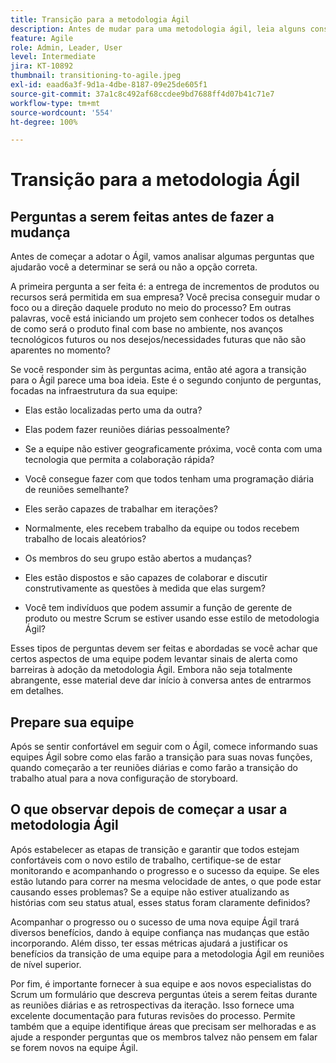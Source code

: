 ```yaml
---
title: Transição para a metodologia Ágil
description: Antes de mudar para uma metodologia ágil, leia alguns conselhos e perguntas a serem feitas.
feature: Agile
role: Admin, Leader, User
level: Intermediate
jira: KT-10892
thumbnail: transitioning-to-agile.jpeg
exl-id: eaad6a3f-9d1a-4dbe-8187-09e25de605f1
source-git-commit: 37a1c8c492af68ccdee9bd7688ff4d07b41c71e7
workflow-type: tm+mt
source-wordcount: '554'
ht-degree: 100%

---
```


# Transição para a metodologia Ágil

## Perguntas a serem feitas antes de fazer a mudança

Antes de começar a adotar o Ágil, vamos analisar algumas perguntas que ajudarão você a determinar se será ou não a opção correta.

A primeira pergunta a ser feita é: a entrega de incrementos de produtos ou recursos será permitida em sua empresa? Você precisa conseguir mudar o foco ou a direção daquele produto no meio do processo? Em outras palavras, você está iniciando um projeto sem conhecer todos os detalhes de como será o produto final com base no ambiente, nos avanços tecnológicos futuros ou nos desejos/necessidades futuras que não são aparentes no momento?

Se você responder sim às perguntas acima, então até agora a transição para o Ágil parece uma boa ideia. Este é o segundo conjunto de perguntas, focadas na infraestrutura da sua equipe:

* Elas estão localizadas perto uma da outra?

* Elas podem fazer reuniões diárias pessoalmente?

* Se a equipe não estiver geograficamente próxima, você conta com uma tecnologia que permita a colaboração rápida?

* Você consegue fazer com que todos tenham uma programação diária de reuniões semelhante?

* Eles serão capazes de trabalhar em iterações?

* Normalmente, eles recebem trabalho da equipe ou todos recebem trabalho de locais aleatórios?

* Os membros do seu grupo estão abertos a mudanças?

* Eles estão dispostos e são capazes de colaborar e discutir construtivamente as questões à medida que elas surgem?

* Você tem indivíduos que podem assumir a função de gerente de produto ou mestre Scrum se estiver usando esse estilo de metodologia Ágil?


Esses tipos de perguntas devem ser feitas e abordadas se você achar que certos aspectos de uma equipe podem levantar sinais de alerta como barreiras à adoção da metodologia Ágil. Embora não seja totalmente abrangente, esse material deve dar início à conversa antes de entrarmos em detalhes.


## Prepare sua equipe

Após se sentir confortável em seguir com o Ágil, comece informando suas equipes Ágil sobre como elas farão a transição para suas novas funções, quando começarão a ter reuniões diárias e como farão a transição do trabalho atual para a nova configuração de storyboard.


## O que observar depois de começar a usar a metodologia Ágil

Após estabelecer as etapas de transição e garantir que todos estejam confortáveis com o novo estilo de trabalho, certifique-se de estar monitorando e acompanhando o progresso e o sucesso da equipe. Se eles estão lutando para correr na mesma velocidade de antes, o que pode estar causando esses problemas? Se a equipe não estiver atualizando as histórias com seu status atual, esses status foram claramente definidos?

Acompanhar o progresso ou o sucesso de uma nova equipe Ágil trará diversos benefícios, dando à equipe confiança nas mudanças que estão incorporando. Além disso, ter essas métricas ajudará a justificar os benefícios da transição de uma equipe para a metodologia Ágil em reuniões de nível superior.

Por fim, é importante fornecer à sua equipe e aos novos especialistas do Scrum um formulário que descreva perguntas úteis a serem feitas durante as reuniões diárias e as retrospectivas da iteração. Isso fornece uma excelente documentação para futuras revisões do processo. Permite também que a equipe identifique áreas que precisam ser melhoradas e as ajude a responder perguntas que os membros talvez não pensem em falar se forem novos na equipe Ágil.
